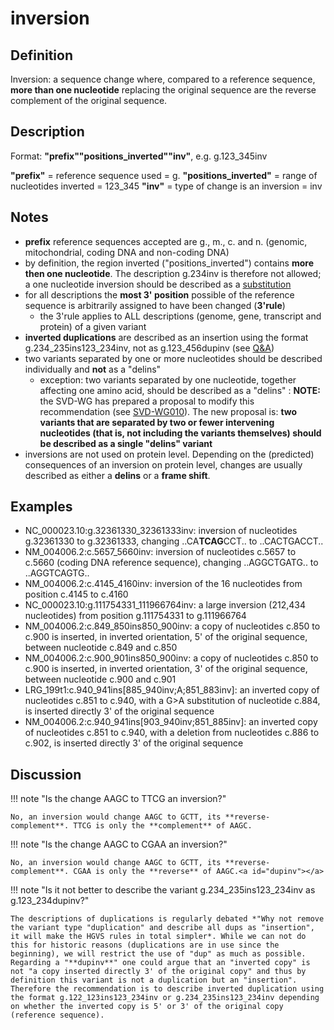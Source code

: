 # inversion

## Definition

Inversion: a sequence change where, compared to a reference sequence, **more than one nucleotide** replacing the original sequence are the reverse complement of the original sequence.

## Description

Format:   **"prefix""positions\_inverted""inv"**,  e.g. g.123_345inv

**"prefix"**  =  reference sequence used  =  g.
**"positions\_inverted"**  =  range of nucleotides inverted  =  123_345
**"inv"**  =  type of change is an inversion  =  inv

## Notes

* **prefix** reference sequences accepted are g., m., c. and n. (genomic, mitochondrial, coding DNA and non-coding DNA)
* by definition, the region inverted ("positions\_inverted") contains **more then one nucleotide**. The description g.234inv is therefore not allowed; a one nucleotide inversion should be described as a [substitution](../substitution/)
* for all descriptions the **most 3' position** possible of the reference sequence is arbitrarily assigned to have been changed (**3'rule**)
    * the 3'rule applies to ALL descriptions (genome, gene, transcript and protein) of a given variant
* **inverted duplications** are described as an insertion using the format g.234\_235ins123\_234inv, not as g.123\_456dupinv (see [Q&A](#dupinv))
* two variants separated by one or more nucleotides should be described individually and **not** as a "delins"
    * exception: two variants separated by one nucleotide, together affecting one amino acid, should be described as a "delins"
:    **NOTE:** the SVD-WG has prepared a proposal to modify this recommendation (see [SVD-WG010](../../../consultation/SVD-WG010/)). The new proposal is: **two variants that are separated by two or fewer intervening nucleotides (that is, not including the variants themselves) should be described as a single "delins" variant**
* inversions are not used on protein level. Depending on the (predicted) consequences of an inversion on protein level, changes are usually described as either a **delins** or a **frame shift**.
## Examples

* NC\_000023.10:g.32361330\_32361333inv: inversion of nucleotides g.32361330 to g.32361333, changing ..CA**TCAG**CCT.. to ..CA<span class="spotlight">CTGA</span>CCT..
* NM\_004006.2:c.5657\_5660inv: inversion of nucleotides c.5657 to c.5660 (coding DNA reference sequence), changing ..AGGCTGATG.. to ..AGG<span class="spotlight">TCAG</span>TG..
* NM\_004006.2:c.4145\_4160inv: inversion of the 16 nucleotides from position c.4145 to c.4160
* NC\_000023.10:g.111754331\_111966764inv: a large inversion (212,434 nucleotides) from position g.111754331 to g.111966764
* NM\_004006.2:c.849\_850ins850\_900inv: a copy of nucleotides c.850 to c.900 is inserted, in inverted orientation, 5' of the original sequence, between nucleotide c.849 and c.850
* NM\_004006.2:c.900\_901ins850\_900inv: a copy of nucleotides c.850 to c.900 is inserted, in inverted orientation, 3' of the original sequence, between nucleotide c.900 and c.901
* LRG\_199t1:c.940\_941ins[885\_940inv;A;851\_883inv]: an inverted copy of nucleotides c.851 to c.940, with a G>A substitution of nucleotide c.884, is inserted directly 3' of the original sequence
* NM\_004006.2:c.940\_941ins[903\_940inv;851\_885inv]: an inverted copy of nucleotides c.851 to c.940, with a deletion from nucleotides c.886 to c.902, is inserted directly 3' of the original sequence
## Discussion

!!! note "Is the change AAGC to TTCG an inversion?"

    No, an inversion would change AAGC to GCTT, its **reverse-complement**. TTCG is only the **complement** of AAGC.

!!! note "Is the change AAGC to CGAA an inversion?"

    No, an inversion would change AAGC to GCTT, its **reverse-complement**. CGAA is only the **reverse** of AAGC.<a id="dupinv"></a>

!!! note "Is it not better to describe the variant g.234_235ins123_234inv as g.123_234dupinv?"

    The descriptions of duplications is regularly debated *"Why not remove the variant type "duplication" and describe all dups as "insertion", it will make the HGVS rules in total simpler*. While we can not do this for historic reasons (duplications are in use since the beginning), we will restrict the use of "dup" as much as possible. Regarding a "**dupinv**" one could argue that an "inverted copy" is not "a copy inserted directly 3' of the original copy" and thus by definition this variant is not a duplication but an "insertion". Therefore the recommendation is to describe inverted duplication using the format g.122_123ins123_234inv or g.234_235ins123_234inv depending on whether the inverted copy is 5' or 3' of the original copy (reference sequence).
